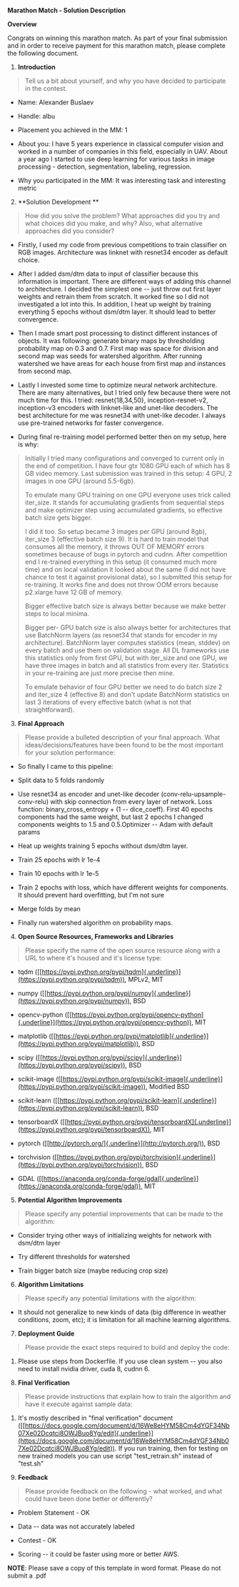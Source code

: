 **Marathon Match - Solution Description**

**Overview**

Congrats on winning this marathon match. As part of your final
submission and in order to receive payment for this marathon match,
please complete the following document.

1.  **Introduction**

> Tell us a bit about yourself, and why you have decided to participate
> in the contest.

-   Name: Alexander Buslaev

-   Handle: albu

-   Placement you achieved in the MM: 1

-   About you: I have 5 years experience in classical computer vision
    and worked in a number of companies in this field, especially in
    UAV. About a year ago I started to use deep learning for various
    tasks in image processing - detection, segmentation, labeling,
    regression.

-   Why you participated in the MM: It was interesting task and
    interesting metric

2.  **Solution Development **

> How did you solve the problem? What approaches did you try and what
> choices did you make, and why? Also, what alternative approaches did
> you consider?

-   Firstly, I used my code from previous competitions to train
    classifier on RGB images. Architecture was linknet with resnet34
    encoder as default choice.

-   After I added dsm/dtm data to input of classifier because this
    information is important. There are different ways of adding this
    channel to architecture. I decided the simplest one -- just throw
    out first layer weights and retrain them from scratch. It worked
    fine so I did not investigated a lot into this. In addition, I heat
    up weight by training everything 5 epochs without dsm/dtm layer. It
    should lead to better convergence.

-   Then I made smart post processing to distinct different instances of
    objects. It was following: generate binary maps by thresholding
    probability map on 0.3 and 0.7. First map was space for division and
    second map was seeds for watershed algorithm. After running
    watershed we have areas for each house from first map and instances
    from second map.

-   Lastly I invested some time to optimize neural network architecture.
    There are many alternatives, but I tried only few because there were
    not much time for this. I tried: resnet{18,34,50},
    inception-resnet-v2, inception-v3 encoders with linknet-like and
    unet-like decoders. The best architecture for me was resnet34 with
    unet-like decoder. I always use pre-trained networks for faster
    convergence.

-   During final re-training model performed better then on my setup,
    here is why:

> Initially I tried many configurations and converged to current only in
> the end of competition. I have four gtx 1080 GPU each of which has 8
> GB video memory. Last submission was trained in this setup: 4 GPU, 2
> images in one GPU (around 5.5-6gb).
>
> To emulate many GPU training on one GPU everyone uses trick called
> iter\_size. It stands for accumulating gradients from sequential steps
> and make optimizer step using accumulated gradients, so effective
> batch size gets bigger. 
>
> I did it too. So setup became 3 images per GPU (around 8gb),
> iter\_size 3 (effective batch size 9). It is hard to train model that
> consumes all the memory, it throws OUT OF MEMORY errors sometimes
> because of bugs in pytorch and cudnn. After competition end I
> re-trained everything in this setup (it consumed much more time) and
> on local validation it looked about the same (I did not have chance to
> test it against provisional data), so I submitted this setup for
> re-training. It works fine and does not throw OOM errors because
> p2.xlarge have 12 GB of memory.
>
> Bigger effective batch size is always better because we make better
> steps to local minima. 
>
> Bigger per- GPU batch size is also always better for architectures
> that use BatchNorm layers (as resnet34 that stands for encoder in my
> architecture). BatchNorm layer computes statistics (mean, stddev) on
> every batch and use them on validation stage. All DL frameworks use
> this statistics only from first GPU, but with iter\_size and one GPU,
> we have three images in batch and all statistics from every iter.
> Statistics in your re-training are just more precise then mine.
>
> To emulate behavior of four GPU better we need to do batch size 2 and
> iter\_size 4 (effective 8) and don\'t update BatchNorm statistics on
> last 3 iterations of every effective batch (what is not that
> straightforward).

3.  **Final Approach**

> Please provide a bulleted description of your final approach. What
> ideas/decisions/features have been found to be the most important for
> your solution performance:

-   So finally I came to this pipeline:

-   Split data to 5 folds randomly

-   Use resnet34 as encoder and unet-like decoder
    (conv-relu-upsample-conv-relu) with skip connection from every layer
    of network. Loss function: binary\_cross\_entropy + (1 --
    dice\_coeff). First 40 epochs components had the same weight, but
    last 2 epochs I changed components weights to 1.5 and 0.5.Optimizer
    -- Adam with default params

-   Heat up weights training 5 epochs without dsm/dtm layer.

-   Train 25 epochs with lr 1e-4

-   Train 10 epochs with lr 1e-5

-   Train 2 epochs with loss, which have different weights for
    components. It should prevent hard overfitting, but I'm not sure

-   Merge folds by mean

-   Finally run watershed algorithm on probability maps.

4.  **Open Source Resources, Frameworks and Libraries**

> Please specify the name of the open source resource along with a URL
> to where it's housed and it's license type:

-   tqdm
    ([[https://pypi.python.org/pypi/tqdm]{.underline}](https://pypi.python.org/pypi/tqdm)),
    MPLv2, MIT

-   numpy
    ([[https://pypi.python.org/pypi/numpy]{.underline}](https://pypi.python.org/pypi/numpy)),
    BSD

-   opencv-python
    ([[https://pypi.python.org/pypi/opencv-python]{.underline}](https://pypi.python.org/pypi/opencv-python)),
    MIT

-   matplotlib
    ([[https://pypi.python.org/pypi/matplotlib]{.underline}](https://pypi.python.org/pypi/matplotlib)),
    BSD

-   scipy
    ([[https://pypi.python.org/pypi/scipy]{.underline}](https://pypi.python.org/pypi/scipy)),
    BSD

-   scikit-image
    ([[https://pypi.python.org/pypi/scikit-image]{.underline}](https://pypi.python.org/pypi/scikit-image)),
    Modified BSD

-   scikit-learn
    ([[https://pypi.python.org/pypi/scikit-learn]{.underline}](https://pypi.python.org/pypi/scikit-learn)),
    BSD 

-   tensorboardX
    ([[https://pypi.python.org/pypi/tensorboardX]{.underline}](https://pypi.python.org/pypi/tensorboardX)),
    MIT 

-   pytorch ([[http://pytorch.org/]{.underline}](http://pytorch.org/)),
    BSD

-   torchvision
    ([[https://pypi.python.org/pypi/torchvision]{.underline}](https://pypi.python.org/pypi/torchvision)),
    BSD

-   GDAL
    ([[https://anaconda.org/conda-forge/gdal]{.underline}](https://anaconda.org/conda-forge/gdal)),
    MIT

5.  **Potential Algorithm Improvements**

> Please specify any potential improvements that can be made to the
> algorithm:

-   Consider trying other ways of initializing weights for network with
    dsm/dtm layer

-   Try different thresholds for watershed

-   Train bigger batch size (maybe reducing crop size)

6.  **Algorithm Limitations**

> Please specify any potential limitations with the algorithm:

-   It should not generalize to new kinds of data (big difference in
    weather conditions, zoom, etc); it is limitation for all machine
    learning algorithms.

7.  **Deployment Guide**

> Please provide the exact steps required to build and deploy the code:

1.  Please use steps from Dockerfile. If you use clean system -- you
    also need to install nvidia driver, cuda 8, cudnn 6.

<!-- -->

8.  **Final Verification**

> Please provide instructions that explain how to train the algorithm
> and have it execute against sample data:

1.  It's mostly described in "final verification" document
    ([[https://docs.google.com/document/d/16We8eHYM58Cm4dYGF34Nb07Xe02Dcqtci8OWJBuo8Yg/edit]{.underline}](https://docs.google.com/document/d/16We8eHYM58Cm4dYGF34Nb07Xe02Dcqtci8OWJBuo8Yg/edit)).
    If you run training, then for testing on new trained models you can
    use script "test\_retrain.sh" instead of "test.sh"

<!-- -->

9.  **Feedback**

> Please provide feedback on the following - what worked, and what could
> have been done better or differently?

-   Problem Statement - OK

-   Data -- data was not accurately labeled

-   Contest - OK

-   Scoring -- it could be faster using more or better AWS.

**NOTE**: Please save a copy of this template in word format. Please do
not submit a .pdf
